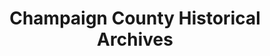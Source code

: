 ---
layout: repo
title: "Champaign County Historical Archives"
id: 16124
permalink: repos/16124/
---